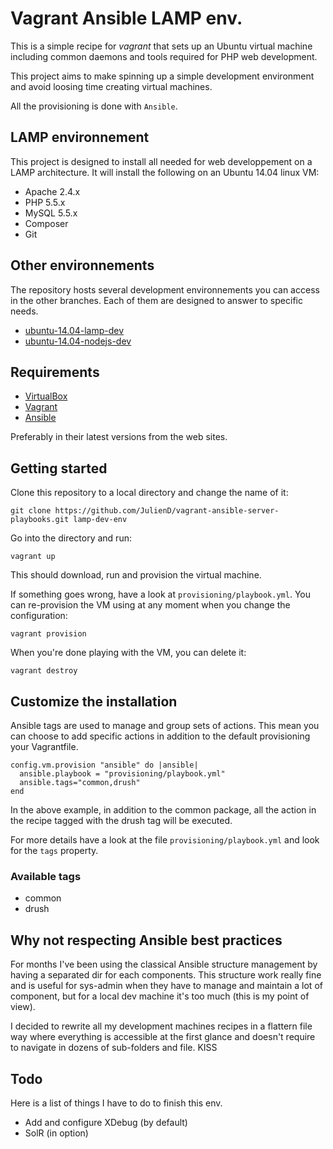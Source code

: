 # Vagrant Ansible LAMP env.

This is a simple recipe for *vagrant* that sets up an Ubuntu virtual machine including common daemons and tools required for PHP web development.

This project aims to make spinning up a simple development environment and avoid loosing time creating virtual machines.

All the provisioning is done with `Ansible`.

## LAMP environnement

This project is designed to install all needed for web developpement on a LAMP architecture.
It will install the following on an Ubuntu 14.04 linux VM:

- Apache 2.4.x
- PHP 5.5.x
- MySQL 5.5.x
- Composer
- Git

## Other environnements

The repository hosts several development environnements you can access in the other branches. Each of them are designed to answer to specific needs.

- [ubuntu-14.04-lamp-dev](https://github.com/JulienD/vagrant-ansible-server-playbooks/tree/ubuntu-14.04-lamp-dev)
- [ubuntu-14.04-nodejs-dev](https://github.com/JulienD/vagrant-ansible-server-playbooks/tree/ubuntu-14.04-nodejs-dev)

## Requirements

- [VirtualBox](https://www.virtualbox.org/)
- [Vagrant](http://www.vagrantup.com/)
- [Ansible](http://docs.ansible.com/intro_installation.html#getting-ansible)

Preferably in their latest versions from the web sites.

## Getting started

Clone this repository to a local directory and change the name of it:

    git clone https://github.com/JulienD/vagrant-ansible-server-playbooks.git lamp-dev-env

Go into the directory and run:

    vagrant up

This should download, run and provision the virtual machine.

If something goes wrong, have a look at `provisioning/playbook.yml`. You can re-provision the VM using at any moment when you change the configuration:

    vagrant provision

When you're done playing with the VM, you can delete it:

    vagrant destroy

## Customize the installation

Ansible tags are used to manage and group sets of actions. This mean you can choose to add specific actions in addition to the default provisioning your Vagrantfile.

    config.vm.provision "ansible" do |ansible|
      ansible.playbook = "provisioning/playbook.yml"
      ansible.tags="common,drush"
    end

In the above example, in addition to the common package, all the action in the recipe tagged with the drush tag will be executed.

For more details have a look at the file `provisioning/playbook.yml` and look for the `tags` property.

### Available tags

- common
- drush

## Why not respecting Ansible best practices

For months I've been using the classical Ansible structure management by having a separated dir for each components. This structure work really fine and is useful for sys-admin when they have to manage and maintain a lot of component, but for a local dev machine it's too much (this is my point of view).

I decided to rewrite all my development machines recipes in a flattern file way where everything is accessible at the first glance and doesn't require to navigate in dozens of sub-folders and file. KISS

## Todo

Here is a list of things I have to do to finish this env.
- Add and configure XDebug (by default)
- SolR (in option)
